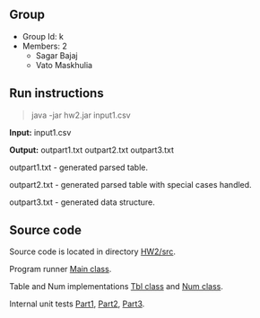 ## Group

* Group Id: k
* Members: 2
	* Sagar Bajaj
	* Vato Maskhulia

## Run instructions

> java -jar hw2.jar input1.csv

__Input:__ input1.csv

__Output:__ outpart1.txt outpart2.txt outpart3.txt

outpart1.txt - generated parsed table.

outpart2.txt - generated parsed table with special cases handled.

outpart3.txt - generated data structure.

## Source code

Source code is located in directory [HW2/src](HW2/src).

Program runner [Main class](HW2/src/Main.java).

Table and Num implementations [Tbl class](HW2/src/Tbl.java) and [Num class](HW2/src/Num.java).

Internal unit tests [Part1](HW2/src/TblPart1Test.java), [Part2](HW2/src/TblPart2Test.java), [Part3](HW2/src/TblPart3Test.java).
